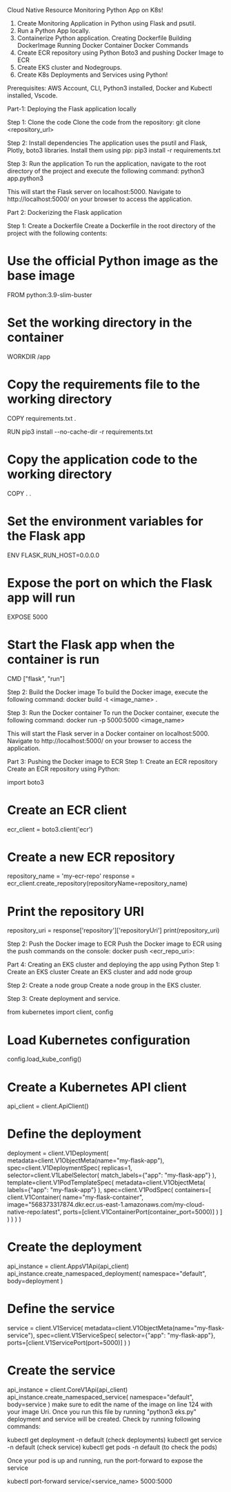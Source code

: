Cloud Native Resource Monitoring Python App on K8s!

1. Create Monitoring Application in Python using Flask and psutil.
2. Run a Python App locally.
3. Containerize Python application.
       Creating Dockerfile
       Building DockerImage
       Running Docker Container
       Docker Commands
4. Create ECR repository using Python Boto3 and pushing Docker Image to ECR
5. Create EKS cluster and Nodegroups.
6. Create K8s Deployments and Services using Python!

Prerequisites:
AWS Account, CLI, Python3 installed, Docker and Kubectl installed, Vscode.

Part-1: Deploying the Flask application locally

Step 1: Clone the code
Clone the code from the repository:
git clone <repository_url>

Step 2: Install dependencies
The application uses the psutil and Flask, Plotly, boto3 libraries. Install them using pip:
pip3 install -r requirements.txt

Step 3: Run the application
To run the application, navigate to the root directory of the project and execute the following command:
python3 app.python3

This will start the Flask server on localhost:5000. Navigate to http://localhost:5000/ on your browser to access the application.

Part 2: Dockerizing the Flask application

Step 1: Create a Dockerfile
Create a Dockerfile in the root directory of the project with the following contents:

# Use the official Python image as the base image
FROM python:3.9-slim-buster

# Set the working directory in the container
WORKDIR /app

# Copy the requirements file to the working directory
COPY requirements.txt .

RUN pip3 install --no-cache-dir -r requirements.txt

# Copy the application code to the working directory
COPY . .

# Set the environment variables for the Flask app
ENV FLASK_RUN_HOST=0.0.0.0

# Expose the port on which the Flask app will run
EXPOSE 5000

# Start the Flask app when the container is run
CMD ["flask", "run"]

Step 2: Build the Docker image
To build the Docker image, execute the following command:
docker build -t <image_name> .

Step 3: Run the Docker container
To run the Docker container, execute the following command:
docker run -p 5000:5000 <image_name>

This will start the Flask server in a Docker container on localhost:5000. Navigate to http://localhost:5000/ on your browser to access the application.

Part 3: Pushing the Docker image to ECR
Step 1: Create an ECR repository
Create an ECR repository using Python:

import boto3
# Create an ECR client
ecr_client = boto3.client('ecr')

# Create a new ECR repository
repository_name = 'my-ecr-repo'
response = ecr_client.create_repository(repositoryName=repository_name)

# Print the repository URI
repository_uri = response['repository']['repositoryUri']
print(repository_uri)

Step 2: Push the Docker image to ECR
Push the Docker image to ECR using the push commands on the console:
docker push <ecr_repo_uri>:<tag>

Part 4: Creating an EKS cluster and deploying the app using Python
Step 1: Create an EKS cluster
Create an EKS cluster and add node group

Step 2: Create a node group
Create a node group in the EKS cluster.

Step 3: Create deployment and service.

from kubernetes import client, config

# Load Kubernetes configuration
config.load_kube_config()

# Create a Kubernetes API client
api_client = client.ApiClient()

# Define the deployment
deployment = client.V1Deployment(
    metadata=client.V1ObjectMeta(name="my-flask-app"),
    spec=client.V1DeploymentSpec(
        replicas=1,
        selector=client.V1LabelSelector(
            match_labels={"app": "my-flask-app"}
        ),
        template=client.V1PodTemplateSpec(
            metadata=client.V1ObjectMeta(
                labels={"app": "my-flask-app"}
            ),
            spec=client.V1PodSpec(
                containers=[
                    client.V1Container(
                        name="my-flask-container",
                        image="568373317874.dkr.ecr.us-east-1.amazonaws.com/my-cloud-native-repo:latest",
                        ports=[client.V1ContainerPort(container_port=5000)]
                    )
                ]
            )
        )
    )
)

# Create the deployment
api_instance = client.AppsV1Api(api_client)
api_instance.create_namespaced_deployment(
    namespace="default",
    body=deployment
)

# Define the service
service = client.V1Service(
    metadata=client.V1ObjectMeta(name="my-flask-service"),
    spec=client.V1ServiceSpec(
        selector={"app": "my-flask-app"},
        ports=[client.V1ServicePort(port=5000)]
    )
)

# Create the service
api_instance = client.CoreV1Api(api_client)
api_instance.create_namespaced_service(
    namespace="default",
    body=service
)
make sure to edit the name of the image on line 124 with your image Uri.
Once you run this file by running "python3 eks.py" deployment and service will be created.
Check by running following commands:

kubectl get deployment -n default (check deployments)
kubectl get service -n default (check service)
kubectl get pods -n default (to check the pods)

Once your pod is up and running, run the port-forward to expose the service

kubectl port-forward service/<service_name> 5000:5000
